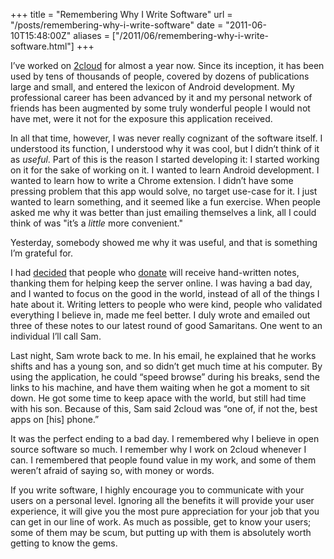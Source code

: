 +++
title = "Remembering Why I Write Software"
url = "/posts/remembering-why-i-write-software"
date = "2011-06-10T15:48:00Z"
aliases = ["/2011/06/remembering-why-i-write-software.html"]
+++

I’ve worked on [2cloud](http://links.2cloudproject.com/homepage "2cloud") for almost a year now. Since its inception, it has been used by tens of thousands of people, covered by dozens of publications large and small, and entered the lexicon of Android development. My professional career has been advanced by it and my personal network of friends has been augmented by some truly wonderful people I would not have met, were it not for the exposure this application received.

In all that time, however, I was never really cognizant of the software itself. I understood its function, I understood why it was cool, but I didn’t think of it as _useful_. Part of this is the reason I started developing it: I started working on it for the sake of working on it. I wanted to learn Android development. I wanted to learn how to write a Chrome extension. I didn’t have some pressing problem that this app would solve, no target use-case for it. I just wanted to learn something, and it seemed like a fun exercise. When people asked me why it was better than just emailing themselves a link, all I could think of was "it’s a _little_ more convenient."

Yesterday, somebody showed me why it was useful, and that is something I’m grateful for.

I had [decided](http://twitter.com/paddycarver/status/78811529146937344 "Tweet on Twitter") that people who [donate](http://links.2cloudproject.com/donate "Donate to the 2cloud Project with Paypal") will receive hand-written notes, thanking them for helping keep the server online. I was having a bad day, and I wanted to focus on the good in the world, instead of all of the things I hate about it. Writing letters to people who were kind, people who validated everything I believe in, made me feel better. I duly wrote and emailed out three of these notes to our latest round of good Samaritans. One went to an individual I’ll call Sam.

Last night, Sam wrote back to me. In his email, he explained that he works shifts and has a young son, and so didn’t get much time at his computer. By using the application, he could “speed browse” during his breaks, send the links to his machine, and have them waiting when he got a moment to sit down. He got some time to keep apace with the world, but still had time with his son. Because of this, Sam said 2cloud was “one of, if not the, best apps on [his] phone.”

It was the perfect ending to a bad day. I remembered why I believe in open source software so much. I remember why I work on 2cloud whenever I can. I remembered that people found value in my work, and some of them weren’t afraid of saying so, with money or words.

If you write software, I highly encourage you to communicate with your users on a personal level. Ignoring all the benefits it will provide your user experience, it will give you the most pure appreciation for your job that you can get in our line of work. As much as possible, get to know your users; some of them may be scum, but putting up with them is absolutely worth getting to know the gems.
